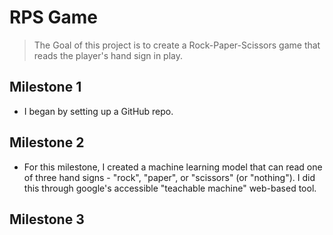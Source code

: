# RPS Game

> The Goal of this project is to create a Rock-Paper-Scissors game that reads the player's hand sign in play.

## Milestone 1

- I began by setting up a GitHub repo.

## Milestone 2

- For this milestone, I created a machine learning model that can read one of three hand signs - "rock", "paper", or "scissors" (or "nothing"). I did this through google's accessible "teachable machine" web-based tool.

## Milestone 3
